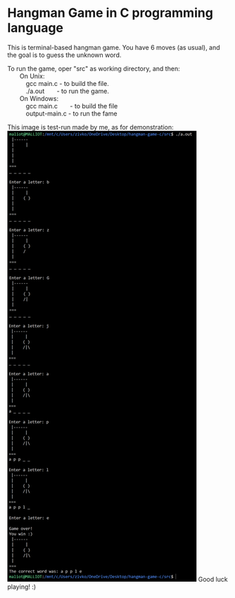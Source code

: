 # Hangman Game in C programming language
This is terminal-based hangman game. You have 6 moves (as usual), and the goal is to guess the unknown word.

To run the game, oper "src" as working directory, and then:<br>
&emsp;&emsp;On Unix:<br>
&emsp;&emsp;&emsp;gcc main.c - to build the file.<br>
&emsp;&emsp;&emsp;./a.out&emsp;&emsp;- to run the game.<br>
&emsp;&emsp;On Windows:<br>
&emsp;&emsp;&emsp;gcc main.c&emsp;&emsp;- to build the file<br>
&emsp;&emsp;&emsp;output-main.c - to run the fame

This image is test-run made by me, as for demonstration:
<img title="a title" alt="Alt text" src="assets\img\test-run.png">
Good luck playing! :)